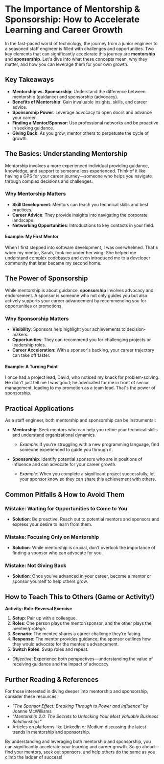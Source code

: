 # The Importance of Mentorship & Sponsorship: How to Accelerate Learning and Career Growth

In the fast-paced world of technology, the journey from a junior engineer to a seasoned staff engineer is filled with challenges and opportunities. Two key elements that can significantly accelerate this journey are **mentorship** and **sponsorship**. Let's dive into what these concepts mean, why they matter, and how you can leverage them for your own growth.

## Key Takeaways

- **Mentorship vs. Sponsorship**: Understand the difference between mentorship (guidance) and sponsorship (advocacy).
- **Benefits of Mentorship**: Gain invaluable insights, skills, and career advice.
- **Sponsorship Power**: Leverage advocacy to open doors and advance your career.
- **Finding a Mentor/Sponsor**: Use professional networks and be proactive in seeking guidance.
- **Giving Back**: As you grow, mentor others to perpetuate the cycle of growth.

## The Basics: Understanding Mentorship

Mentorship involves a more experienced individual providing guidance, knowledge, and support to someone less experienced. Think of it like having a GPS for your career journey—someone who helps you navigate through complex decisions and challenges.

### Why Mentorship Matters

- **Skill Development**: Mentors can teach you technical skills and best practices.
- **Career Advice**: They provide insights into navigating the corporate landscape.
- **Networking Opportunities**: Introductions to key contacts in your field.

#### Example: My First Mentor

When I first stepped into software development, I was overwhelmed. That's when my mentor, Sarah, took me under her wing. She helped me understand complex codebases and even introduced me to a developer community that later became my second home.

## The Power of Sponsorship

While mentorship is about guidance, **sponsorship** involves advocacy and endorsement. A sponsor is someone who not only guides you but also actively supports your career advancement by recommending you for opportunities or promotions.

### Why Sponsorship Matters

- **Visibility**: Sponsors help highlight your achievements to decision-makers.
- **Opportunities**: They can recommend you for challenging projects or leadership roles.
- **Career Acceleration**: With a sponsor's backing, your career trajectory can take off faster.

#### Example: A Turning Point

I once had a project lead, David, who noticed my knack for problem-solving. He didn't just tell me I was good; he advocated for me in front of senior management, leading to my promotion as a team lead. That's the power of sponsorship.

## Practical Applications

As a staff engineer, both mentorship and sponsorship can be instrumental:

- **Mentorship**: Seek mentors who can help you refine your technical skills and understand organizational dynamics.
  - *Example*: If you're struggling with a new programming language, find someone experienced to guide you through it.
  
- **Sponsorship**: Identify potential sponsors who are in positions of influence and can advocate for your career growth.
  - *Example*: When you complete a significant project successfully, let your sponsor know so they can share this achievement with others.

## Common Pitfalls & How to Avoid Them

### Mistake: Waiting for Opportunities to Come to You

- **Solution**: Be proactive. Reach out to potential mentors and sponsors and express your desire to learn from them.

### Mistake: Focusing Only on Mentorship

- **Solution**: While mentorship is crucial, don't overlook the importance of finding a sponsor who can advocate for you.

### Mistake: Not Giving Back

- **Solution**: Once you've advanced in your career, become a mentor or sponsor yourself to help others grow.

## How to Teach This to Others (Game or Activity!)

**Activity: Role-Reversal Exercise**

1. **Setup**: Pair up with a colleague.
2. **Roles**: One person plays the mentor/sponsor, and the other plays the mentee/protégé.
3. **Scenario**: The mentee shares a career challenge they're facing.
4. **Response**: The mentor provides guidance; the sponsor outlines how they would advocate for the mentee's advancement.
5. **Switch Roles**: Swap roles and repeat.

- *Objective*: Experience both perspectives—understanding the value of receiving guidance and the impact of advocacy.

## Further Reading & References

For those interested in diving deeper into mentorship and sponsorship, consider these resources:

- *"The Sponsor Effect: Breaking Through to Power and Influence"* by Joanne McWilliams
- *"Mentorship 2.0: The Secrets to Unlocking Your Most Valuable Business Relationships"*
- Articles on platforms like LinkedIn or Medium discussing the latest trends in mentorship and sponsorship.

By understanding and leveraging both mentorship and sponsorship, you can significantly accelerate your learning and career growth. So go ahead—find your mentors, seek out sponsors, and help others do the same as you climb the ladder of success!